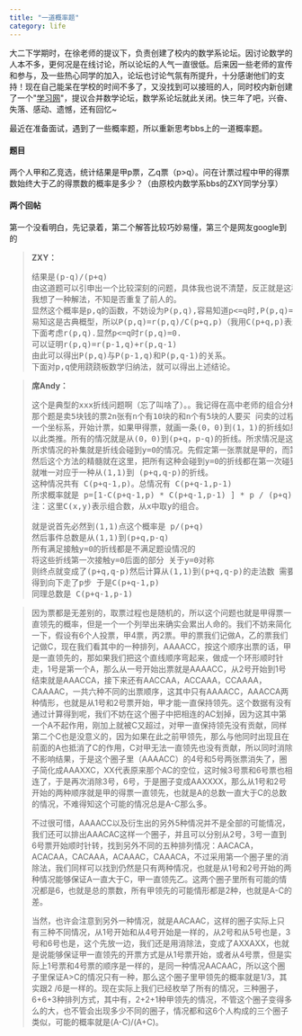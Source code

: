 ```yaml
---
title: "一道概率题"
category: life
---
```


<p>大二下学期时，在徐老师的提议下，负责创建了校内的数学系论坛。因讨论数学的人本不多，更何况是在线讨论，所以论坛的人气一直很低。后来因一些老师的宣传和参与，及一些热心同学的加入，论坛也讨论气氛有所提升，十分感谢他们的支持！现在自己能呆在学校的时间不多了，又没找到可以接班的人，同时校内新创建了一个&quot;<a href="http://istudy.zuss.zju.edu.cn/forum/index.php">学习网</a>&quot;，提议合并数学论坛，数学系论坛就此关闭。快三年了吧，兴奋、失落、感动、遗憾，还有回忆~ </p>
<p>
最近在准备面试，遇到了一些概率题，所以重新思考bbs上的一道概率题。</p>
<h4>题目</h4>
<p>两个人甲和乙竞选，统计结果是甲p票，乙q票（p&gt;q）。问在计票过程中甲的得票数始终大于乙的得票数的概率是多少？（由原校内数学系bbs的ZXY同学分享）</p>
<h4>两个回帖</h4>
<p>第一个没看明白，先记录着，第二个解答比较巧妙易懂，第三个是网友google到的</p>
<blockquote><strong>ZXY：</strong>
<pre class="normal">结果是(p-q)/(p+q)<br>由这道题可以引申出一个比较深刻的问题，具体我也说不清楚，反正就是这种题在历史上的意义比较的大。<br>我想了一种解法，不知是否重复了前人的。<br>显然这个概率是p,q的函数，不妨设为P(p,q),容易知道p&lt;=q时,P(p,q)=0<br>易知这是古典概型，所以P(p,q)=r(p,q)/C(p+q,p)（我用C(p+q,p)表示组合数，p+q是下标）<br>下面考虑r(p,q).显然p&lt;=q时r(p,q)=0.<br>可以证明r(p,q)=r(p-1,q)+r(p,q-1)<br>由此可以得出P(p,q)与P(p-1,q)和P(p,q-1)的关系。<br>下面对p,q使用跷跷板数学归纳法，就可以得出上述结论。</pre>
</blockquote> <blockquote><strong>席Andy：</strong>
<pre class="normal">这个是典型的xxx折线问题啊（忘了叫啥了）。。我记得在高中老师的组合分析里面看过<br>那个题是卖5块钱的票2n张有n个有10块的和n个有5块的人要买 问卖的过程中不缺零钱的概率<br>一个坐标系，开始计票，如果甲得票，就画一条(0，0)到(1，1)的折线如果然后乙的票再画下来斜率是-1到(2，0)<br>以此类推。所有的情况就是从(0，0)到(p+q，p-q)的折线。所求情况是这条折线始终在y=0之上。<br>所求情况的补集就是折线会碰到y=0的情况。先假定第一张票就是甲的，而第一张票是甲的的概率是p/(p+q)<br>然后这个方法的精髓就在这里，把所有这种会碰到y=0的折线都在第一次碰到y=0之后的部分关于直线y=0对称过来，<br>就唯一对应于一种从(1,1)到 (p+q,q-p)的折线。<br>这种情况共有 C(p+q-1,p)。总情况有 C(p+q-1,p-1)<br>所求概率就是 p=[1-C(p+q-1,p) * C(p+q-1,p-1) ] * p / (p+q) = (p-q)/(p+q)<br>注：这里C(x,y)表示组合数，从x中取y的组合。<br><br>就是说首先必然到(1,1)点这个概率是 p/(p+q)<br>然后事件总数是从(1,1)到(p+q,p-q)<br>所有满足接触y=0的折线都是不满足题设情况的<br>将这些折线第一次接触y=0后面的部分 关于y=0对称<br>则终点就变成了(p+q,q-p)然后计算从(1,1)到(p+q,q-p)的走法数 需要总共走p+q-1次 向上走的-向下走的=q-p-1<br>得到向下走了p步 于是C(p+q-1,p)<br>同理总数是 C(p+q-1,p-1)</pre>
</blockquote> <blockquote>
<p>因为票都是无差别的，取票过程也是随机的，所以这个问题也就是甲得票一直领先的概率，但是一个一个列举出来确实会累出人命的。我们不妨来简化一下，假设有6个人投票，甲4票，丙2票。甲的票我们记做A，乙的票我们记做C，现在我们看其中的一种排列，AAAACC，按这个顺序出票的话，甲是一直领先的，那如果我们把这个直线顺序弯起来，做成一个环形顺时针走，1号是第一个A，那么从一号开始出票就是AAAACC，从2号开始到1号结束就是AAACCA，接下来还有AACCAA，ACCAAA，CCAAAA，CAAAAC，一共六种不同的出票顺序，这其中只有AAAACC，AAACCA两种情形，也就是从1号和2号票开始，甲才能一直保持领先。这个数据有没有通过计算得到呢，我们不妨在这个圈子中把相连的AC划掉，因为这其中第一个A不起作用，刚加上就被C又超过，对甲一直保持领先没有贡献，同样第二个C也是没意义的，因为如果在此之前甲领先，那么与他同时出现且在前面的A也抵消了C的作用，C对甲无法一直领先也没有贡献，所以同时消除不影响结果，于是这个圈子里（AAAACC）的4号和5号两张票消失了，圈子简化成AAAXXC，XX代表原来那个AC的空位，这时候3号票和6号票也相连了，于是再次消除3号，6号，于是圈子变成AAXXXX，那么从1号和2号开始的两种顺序就是甲的得票一直领先，也就是A的总数一直大于C的总数的情况，不难得知这个可能的情况总是A-C那么多。</p>
<p>不过很可惜，AAAACC以及衍生出的另外5种情况并不是全部的可能情况，我们还可以排出AAACAC这样一个圈子，并且可以分别从2号，3号一直到 6号票开始顺时针转，找到另外不同的五种排列情况：AACACA，ACACAA，CACAAA，ACAAAC，CAAACA，不过采用第一个圈子里的消除法，我们同样可以找到仍然是只有两种情况，也就是从1号和2号开始的两种情况能够保证A一直大于C，甲一直领先乙。这两个圈子里所有可能的情况都是6，也就是总的票数，所有甲领先的可能情形都是2种，也就是A-C的差。</p>
<p>当然，也许会注意到另外一种情况，就是AACAAC，这样的圈子实际上只有三种不同情况，从1号开始和从4号开始是一样的，从2号和从5号也是，3号和6号也是，这个先放一边，我们还是用消除法，变成了AXXAXX，也就是说能够保证甲一直领先的开票方式是从1号票开始，或者从4号票，但是实际上1号票和4号票的顺序是一样的，是同一种情况AACAAC，所以这个圈子里保证A&gt;C的情况只有一种，那么这个圈子里甲领先的概率就是1/3，其实跟2 /6是一样的。现在实际上我们已经枚举了所有的情况，三种圈子，6+6+3种排列方式，其中有，2+2+1种甲领先的情况，不管这个圈子变得多么的大，也不管会出现多少不同的圈子，情况都和这6个人构成的三个圈子类似，可能的概率就是(A-C)/(A+C)。</p>
</blockquote>